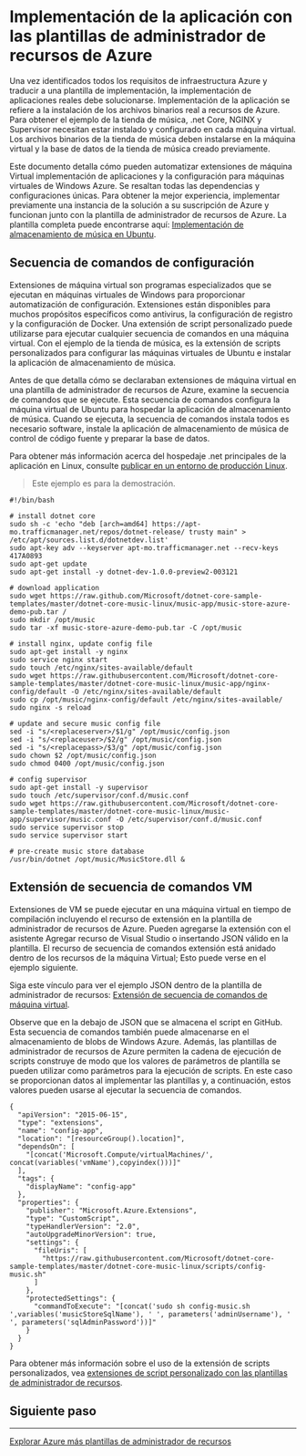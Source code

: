<properties
   pageTitle="Automatización de implementación de la aplicación con las extensiones de máquina Virtual | Microsoft Azure"
   description="Tutorial de DotNet principales de Azure Máquina Virtual"
   services="virtual-machines-linux"
   documentationCenter="virtual-machines"
   authors="neilpeterson"
   manager="timlt"
   editor="tysonn"
   tags="azure-service-management"/>

<tags
   ms.service="virtual-machines-linux"
   ms.devlang="na"
   ms.topic="article"
   ms.tgt_pltfrm="vm-linux"
   ms.workload="infrastructure"
   ms.date="09/21/2016"
   ms.author="nepeters"/>

# <a name="application-deployment-with-azure-resource-manager-templates"></a>Implementación de la aplicación con las plantillas de administrador de recursos de Azure

Una vez identificados todos los requisitos de infraestructura Azure y traducir a una plantilla de implementación, la implementación de aplicaciones reales debe solucionarse. Implementación de la aplicación se refiere a la instalación de los archivos binarios real a recursos de Azure. Para obtener el ejemplo de la tienda de música, .net Core, NGINX y Supervisor necesitan estar instalado y configurado en cada máquina virtual. Los archivos binarios de la tienda de música deben instalarse en la máquina virtual y la base de datos de la tienda de música creado previamente.

Este documento detalla cómo pueden automatizar extensiones de máquina Virtual implementación de aplicaciones y la configuración para máquinas virtuales de Windows Azure. Se resaltan todas las dependencias y configuraciones únicas. Para obtener la mejor experiencia, implementar previamente una instancia de la solución a su suscripción de Azure y funcionan junto con la plantilla de administrador de recursos de Azure. La plantilla completa puede encontrarse aquí: [Implementación de almacenamiento de música en Ubuntu](https://github.com/Microsoft/dotnet-core-sample-templates/tree/master/dotnet-core-music-linux).

## <a name="configuration-script"></a>Secuencia de comandos de configuración

Extensiones de máquina virtual son programas especializados que se ejecutan en máquinas virtuales de Windows para proporcionar automatización de configuración. Extensiones están disponibles para muchos propósitos específicos como antivirus, la configuración de registro y la configuración de Docker. Una extensión de script personalizado puede utilizarse para ejecutar cualquier secuencia de comandos en una máquina virtual. Con el ejemplo de la tienda de música, es la extensión de scripts personalizados para configurar las máquinas virtuales de Ubuntu e instalar la aplicación de almacenamiento de música.

Antes de que detalla cómo se declaraban extensiones de máquina virtual en una plantilla de administrador de recursos de Azure, examine la secuencia de comandos que se ejecute. Esta secuencia de comandos configura la máquina virtual de Ubuntu para hospedar la aplicación de almacenamiento de música. Cuando se ejecuta, la secuencia de comandos instala todos es necesario software, instale la aplicación de almacenamiento de música de control de código fuente y preparar la base de datos. 

Para obtener más información acerca del hospedaje .net principales de la aplicación en Linux, consulte [publicar en un entorno de producción Linux](https://docs.asp.net/en/latest/publishing/linuxproduction.html). 

> Este ejemplo es para la demostración.

```none
#!/bin/bash

# install dotnet core
sudo sh -c 'echo "deb [arch=amd64] https://apt-mo.trafficmanager.net/repos/dotnet-release/ trusty main" > /etc/apt/sources.list.d/dotnetdev.list'
sudo apt-key adv --keyserver apt-mo.trafficmanager.net --recv-keys 417A0893
sudo apt-get update
sudo apt-get install -y dotnet-dev-1.0.0-preview2-003121

# download application
sudo wget https://raw.github.com/Microsoft/dotnet-core-sample-templates/master/dotnet-core-music-linux/music-app/music-store-azure-demo-pub.tar /
sudo mkdir /opt/music
sudo tar -xf music-store-azure-demo-pub.tar -C /opt/music

# install nginx, update config file
sudo apt-get install -y nginx
sudo service nginx start
sudo touch /etc/nginx/sites-available/default
sudo wget https://raw.githubusercontent.com/Microsoft/dotnet-core-sample-templates/master/dotnet-core-music-linux/music-app/nginx-config/default -O /etc/nginx/sites-available/default
sudo cp /opt/music/nginx-config/default /etc/nginx/sites-available/
sudo nginx -s reload

# update and secure music config file
sed -i "s/<replaceserver>/$1/g" /opt/music/config.json
sed -i "s/<replaceuser>/$2/g" /opt/music/config.json
sed -i "s/<replacepass>/$3/g" /opt/music/config.json
sudo chown $2 /opt/music/config.json
sudo chmod 0400 /opt/music/config.json

# config supervisor
sudo apt-get install -y supervisor
sudo touch /etc/supervisor/conf.d/music.conf
sudo wget https://raw.githubusercontent.com/Microsoft/dotnet-core-sample-templates/master/dotnet-core-music-linux/music-app/supervisor/music.conf -O /etc/supervisor/conf.d/music.conf
sudo service supervisor stop
sudo service supervisor start

# pre-create music store database
/usr/bin/dotnet /opt/music/MusicStore.dll &
```

## <a name="vm-script-extension"></a>Extensión de secuencia de comandos VM

Extensiones de VM se puede ejecutar en una máquina virtual en tiempo de compilación incluyendo el recurso de extensión en la plantilla de administrador de recursos de Azure. Pueden agregarse la extensión con el asistente Agregar recurso de Visual Studio o insertando JSON válido en la plantilla. El recurso de secuencia de comandos extensión está anidado dentro de los recursos de la máquina Virtual; Esto puede verse en el ejemplo siguiente.

Siga este vínculo para ver el ejemplo JSON dentro de la plantilla de administrador de recursos: [Extensión de secuencia de comandos de máquina virtual](https://github.com/Microsoft/dotnet-core-sample-templates/blob/master/dotnet-core-music-linux/azuredeploy.json#L359). 

Observe que en la debajo de JSON que se almacena el script en GitHub. Esta secuencia de comandos también puede almacenarse en el almacenamiento de blobs de Windows Azure. Además, las plantillas de administrador de recursos de Azure permiten la cadena de ejecución de scripts construye de modo que los valores de parámetros de plantilla se pueden utilizar como parámetros para la ejecución de scripts. En este caso se proporcionan datos al implementar las plantillas y, a continuación, estos valores pueden usarse al ejecutar la secuencia de comandos.

```none
{
  "apiVersion": "2015-06-15",
  "type": "extensions",
  "name": "config-app",
  "location": "[resourceGroup().location]",
  "dependsOn": [
    "[concat('Microsoft.Compute/virtualMachines/', concat(variables('vmName'),copyindex()))]"
  ],
  "tags": {
    "displayName": "config-app"
  },
  "properties": {
    "publisher": "Microsoft.Azure.Extensions",
    "type": "CustomScript",
    "typeHandlerVersion": "2.0",
    "autoUpgradeMinorVersion": true,
    "settings": {
      "fileUris": [
        "https://raw.githubusercontent.com/Microsoft/dotnet-core-sample-templates/master/dotnet-core-music-linux/scripts/config-music.sh"
      ]
    },
    "protectedSettings": {
      "commandToExecute": "[concat('sudo sh config-music.sh ',variables('musicStoreSqlName'), ' ', parameters('adminUsername'), ' ', parameters('sqlAdminPassword'))]"
    }
  }
}
```

Para obtener más información sobre el uso de la extensión de scripts personalizados, vea [extensiones de script personalizado con las plantillas de administrador de recursos](./virtual-machines-linux-extensions-customscript.md).

## <a name="next-step"></a>Siguiente paso

<hr>

[Explorar Azure más plantillas de administrador de recursos](https://github.com/Azure/azure-quickstart-templates)
